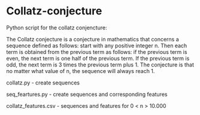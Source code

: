# Collatz-conjecture
 Python script for the collatz conjencture:

The Collatz conjecture is a conjecture in mathematics that concerns a sequence defined as follows: start with any positive integer n. Then each term is obtained from the previous term as follows: if the previous term is even, the next term is one half of the previous term. If the previous term is odd, the next term is 3 times the previous term plus 1. The conjecture is that no matter what value of n, the sequence will always reach 1.

collatz.py - create sequences

seq_feartures.py - create sequences and corresponding features

collatz_features.csv - sequences and features for 0 < n > 10.000
